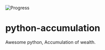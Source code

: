 ![Progress](http://progressed.io/bar/1?title=progress) 
# python-accumulation
Awesome python, Accumulation of wealth.
